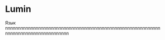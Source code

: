 # Lumin
Язык пппппппппппппппппппппппппппппппппппппппппппппппппппппппппппппппппппппппппппппппппппппп
